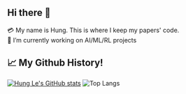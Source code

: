 ## Hi there 👋
💳 My name is Hung. This is where I keep my papers' code.  
🔭 I’m currently working on AI/ML/RL projects

## 📈 My Github History!
[![Hung Le's GitHub stats](https://github-readme-stats.vercel.app/api?username=thaihungle)](https://github.com/thaihungle/github-readme-stats&show_icons=true&theme=radical)
![Top Langs](https://github-readme-stats.vercel.app/api/top-langs/?username=thaihungle&hide_progress=true)

<!--
**thaihungle/thaihungle** is a ✨ _special_ ✨ repository because its `README.md` (this file) appears on your GitHub profile.

Here are some ideas to get you started:

- 🔭 I’m currently working on ...
- 🌱 I’m currently learning ...
- 👯 I’m looking to collaborate on ...
- 🤔 I’m looking for help with ...
- 💬 Ask me about ...
- 📫 How to reach me: ...
- 😄 Pronouns: ...
- ⚡ Fun fact: ...
-->


